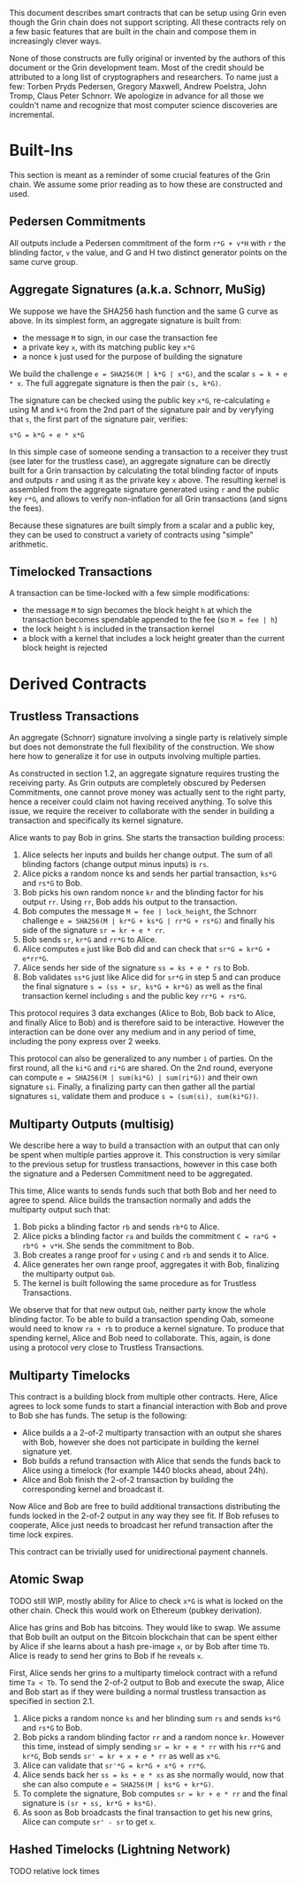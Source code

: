 This document describes smart contracts that can be setup using Grin even
though the Grin chain does not support scripting. All these contracts rely
on a few basic features that are built in the chain and compose them in
increasingly clever ways.

None of those constructs are fully original or invented by the authors of this
document or the Grin development team. Most of the credit should be attributed
to a long list of cryptographers and researchers. To name just a few: Torben
Pryds Pedersen, Gregory Maxwell, Andrew Poelstra, John Tromp, Claus Peter
Schnorr. We apologize in advance for all those we couldn't name and recognize
that most computer science discoveries are incremental.

# Built-Ins

This section is meant as a reminder of some crucial features of the Grin chain.
We assume some prior reading as to how these are constructed and used.

## Pedersen Commitments

All outputs include a Pedersen commitment of the form `r*G + v*H` with `r`
the blinding factor, `v` the value, and G and H two distinct generator points
on the same curve group.

## Aggregate Signatures (a.k.a. Schnorr, MuSig)

We suppose we have the SHA256 hash function and the same G curve as above. In
its simplest form, an aggregate signature is built from:

* the message `M` to sign, in our case the transaction fee
* a private key `x`, with its matching public key `x*G`
* a nonce `k` just used for the purpose of building the signature

We build the challenge `e = SHA256(M | k*G | x*G)`, and the scalar
`s = k + e * x`. The full aggregate signature is then the pair `(s, k*G)`.

The signature can be checked using the public key `x*G`, re-calculating `e`
using M and `k*G` from the 2nd part of the signature pair and by veryfying
that `s`, the first part of the signature pair, verifies:

```
s*G = k*G + e * x*G
```

In this simple case of someone sending a transaction to a receiver they trust
(see later for the trustless case), an aggregate signature can be directly
built for a Grin transaction by calculating the total blinding factor of inputs
and outputs `r` and using it as the private key `x` above. The resulting
kernel is assembled from the aggregate signature generated using `r` and the
public key `r*G`, and allows to verify non-inflation for all Grin transactions
(and signs the fees).

Because these signatures are built simply from a scalar and a public key, they
can be used to construct a variety of contracts using "simple" arithmetic.

## Timelocked Transactions

A transaction can be time-locked with a few simple modifications:

* the message `M` to sign becomes the block height `h` at which the transaction
becomes spendable appended to the fee (so `M = fee | h`)
* the lock height `h` is included in the transaction kernel
* a block with a kernel that includes a lock height greater than the current
block height is rejected

# Derived Contracts

## Trustless Transactions

An aggregate (Schnorr) signature involving a single party is relatively simple
but does not demonstrate the full flexibility of the construction. We show
here how to generalize it for use in outputs involving multiple parties.

As constructed in section 1.2, an aggregate signature requires trusting the
receiving party. As Grin outputs are completely obscured by Pedersen
Commitments, one cannot prove money was actually sent to the right party,
hence a receiver could claim not having received anything. To solve this
issue, we require the receiver to collaborate with the sender in building a
transaction and specifically its kernel signature.

Alice wants to pay Bob in grins. She starts the transaction building process:

1. Alice selects her inputs and builds her change output. The sum of all
blinding factors (change output minus inputs) is `rs`.
2. Alice picks a random nonce ks and sends her partial transaction, `ks*G` and
`rs*G` to Bob.
3. Bob picks his own random nonce `kr` and the blinding factor for his output
`rr`. Using `rr`, Bob adds his output to the transaction.
4. Bob computes the message `M = fee | lock_height`, the Schnorr challenge
`e = SHA256(M | kr*G + ks*G | rr*G + rs*G)` and finally his side of the
signature `sr = kr + e * rr`.
5. Bob sends `sr`, `kr*G` and `rr*G` to Alice.
6. Alice computes `e` just like Bob did and can check that
`sr*G = kr*G + e*rr*G`.
7. Alice sends her side of the signature `ss = ks + e * rs` to Bob.
8. Bob validates `ss*G` just like Alice did for `sr*G` in step 5 and can
produce the final signature `s = (ss + sr, ks*G + kr*G)` as well as the final
transaction kernel including `s` and the public key `rr*G + rs*G`.

This protocol requires 3 data exchanges (Alice to Bob, Bob back to Alice,
and finally Alice to Bob) and is therefore said to be interactive. However
the interaction can be done over any medium and in any period of time,
including the pony express over 2 weeks.

This protocol can also be generalized to any number `i` of parties. On the
first round, all the `ki*G` and `ri*G` are shared. On the 2nd round, everyone
can compute `e = SHA256(M | sum(ki*G) | sum(ri*G))` and their own signature
`si`. Finally, a finalizing party can then gather all the partial signatures
`si`, validate them and produce `s = (sum(si), sum(ki*G))`.

## Multiparty Outputs (multisig)

We describe here a way to build a transaction with an output that can only be
spent when multiple parties approve it. This construction is very similar to
the previous setup for trustless transactions, however in this case both the
signature and a Pedersen Commitment need to be aggregated.

This time, Alice wants to sends funds such that both Bob and her need to agree
to spend. Alice builds the transaction normally and adds the multiparty output
such that:

1. Bob picks a blinding factor `rb` and sends `rb*G` to Alice.
1. Alice picks a blinding factor `ra` and builds the commitment
`C = ra*G + rb*G + v*H`. She sends the commitment to Bob.
3. Bob creates a range proof for `v` using `C` and `rb` and sends it to Alice.
4. Alice generates her own range proof, aggregates it with Bob, finalizing
the multiparty output `Oab`.
5. The kernel is built following the same procedure as for Trustless
Transactions.

We observe that for that new output `Oab`, neither party know the whole
blinding factor. To be able to build a transaction spending Oab, someone would
need to know `ra + rb` to produce a kernel signature. To produce that spending
kernel, Alice and Bob need to collaborate. This, again, is done using a
protocol very close to Trustless Transactions.

## Multiparty Timelocks

This contract is a building block from multiple other contracts. Here, Alice
agrees to lock some funds to start a financial interaction with Bob and prove
to Bob she has funds. The setup is the following:

* Alice builds a a 2-of-2 multiparty transaction with an output she shares with
Bob, however she does not participate in building the kernel signature yet.
* Bob builds a refund transaction with Alice that sends the funds back to Alice
using a timelock (for example 1440 blocks ahead, about 24h).
* Alice and Bob finish the 2-of-2 transaction by building the corresponding
kernel and broadcast it.

Now Alice and Bob are free to build additional transactions distributing the
funds locked in the 2-of-2 output in any way they see fit. If Bob refuses to
cooperate, Alice just needs to broadcast her refund transaction after the time
lock expires.

This contract can be trivially used for unidirectional payment channels.

## Atomic Swap

TODO still WIP, mostly ability for Alice to check `x*G` is what is locked on
the other chain. Check this would work on Ethereum (pubkey derivation).

Alice has grins and Bob has bitcoins. They would like to swap. We assume that
Bob built an output on the Bitcoin blockchain that can be spent either by Alice
if she learns about a hash pre-image `x`, or by Bob after time `Tb`. Alice is
ready to send her grins to Bob if he reveals `x`.

First, Alice sends her grins to a multiparty timelock contract with a refund
time `Ta < Tb`. To send the 2-of-2 output to Bob and execute the swap, Alice
and Bob start as if they were building a normal trustless transaction as
specified in section 2.1.

1. Alice picks a random nonce `ks` and her blinding sum `rs` and sends `ks*G`
and `rs*G` to Bob.
2. Bob picks a random blinding factor `rr` and a random nonce `kr`. However
this time, instead of simply sending `sr = kr + e * rr` with his `rr*G` and
`kr*G`, Bob sends `sr' = kr + x + e * rr` as well as `x*G`.
3. Alice can validate that `sr'*G = kr*G + x*G + rr*G`.
4. Alice sends back her `ss = ks + e * xs` as she normally would, now that she
can also compute `e = SHA256(M | ks*G + kr*G)`.
5. To complete the signature, Bob computes `sr = kr + e * rr` and the final
signature is `(sr + ss, kr*G + ks*G)`.
6. As soon as Bob broadcasts the final transaction to get his new grins, Alice
can compute `sr' - sr` to get `x`.

## Hashed Timelocks (Lightning Network)

TODO relative lock times
